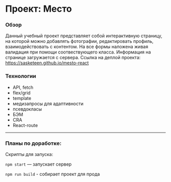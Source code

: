 # Проект: Место

### Обзор

Данный учебный проект представляет собой интерактивную страницу, на которой можно добавлять фотографии, редактировать профиль, взаимодействовать с контентом. На все формы наложена живая валидация при помощи соотвествующего класса. Информация на странице загружается с сервера.
Ссылка на деплой проекта: https://sasketeen.github.io/mesto-react

### Технологии
* API, fetch
* flex/grid
* template
* медизапросы для адаптивности
* псевдокласы
* БЭМ
* CRA
* React-route

------
### Планы по доработке:

Скрипты для запуска:

`npm start` — запускает сервер

`npm run build` - собирает проект для прода
